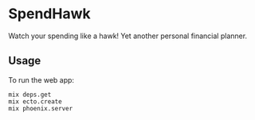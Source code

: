# SpendHawk

Watch your spending like a hawk! Yet another personal financial planner.

## Usage

To run the web app:

```
mix deps.get
mix ecto.create
mix phoenix.server
```

